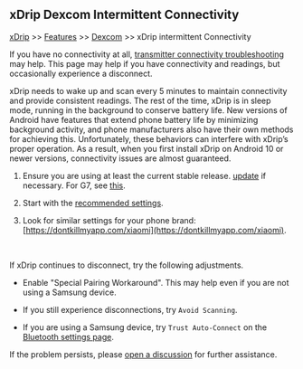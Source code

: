 ## xDrip Dexcom Intermittent Connectivity
[xDrip](../README.md) >> [Features](./Features_page.md) >> [Dexcom](./Dexcom_page.md) >> xDrip intermittent Connectivity  
  
If you have no connectivity at all, [transmitter connectivity troubleshooting](./Connectivity-troubleshoot.md) may help. This page may help if you have connectivity and readings, but occasionally experience a disconnect.  
  
xDrip needs to wake up and scan every 5 minutes to maintain connectivity and provide consistent readings. The rest of the time, xDrip is in sleep mode, running in the background to conserve battery life. New versions of Android have features that extend phone battery life by minimizing background activity, and phone manufacturers also have their own methods for achieving this. Unfortunately, these behaviors can interfere with xDrip’s proper operation. As a result, when you first install xDrip on Android 10 or newer versions, connectivity issues are almost guaranteed.  
  
1. Ensure you are using at least the current stable release. [update](./Updates.md) if necessary.  For G7, see [this](./Dexcom/G7.md).  
  
2. Start with the [recommended settings](./G6-Recommended-Settings.md).  
  
3. Look for similar settings for your phone brand: [https://dontkillmyapp.com/xiaomi](https://dontkillmyapp.com/xiaomi).  
<br/>  
  
If xDrip continues to disconnect, try the following adjustments.  
  
* Enable "Special Pairing Workaround".   This may help even if you are not using a Samsung device.  
  
* If you still experience disconnections, try `Avoid Scanning`.  
  
* If you are using a Samsung device, try `Trust Auto-Connect` on the [Bluetooth settings page](./images/ble-recommended-stngs.png).  
    
If the problem persists, please [open a discussion](https://github.com/NightscoutFoundation/xDrip/discussions) for further assistance.  
  
